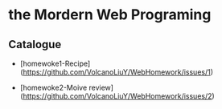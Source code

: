 # the Mordern Web Programing


##  Catalogue


* [homewoke1-Recipe] (https://github.com/VolcanoLiuY/WebHomework/issues/1)

* [homewoke2-Moive review] (https://github.com/VolcanoLiuY/WebHomework/issues/2)
